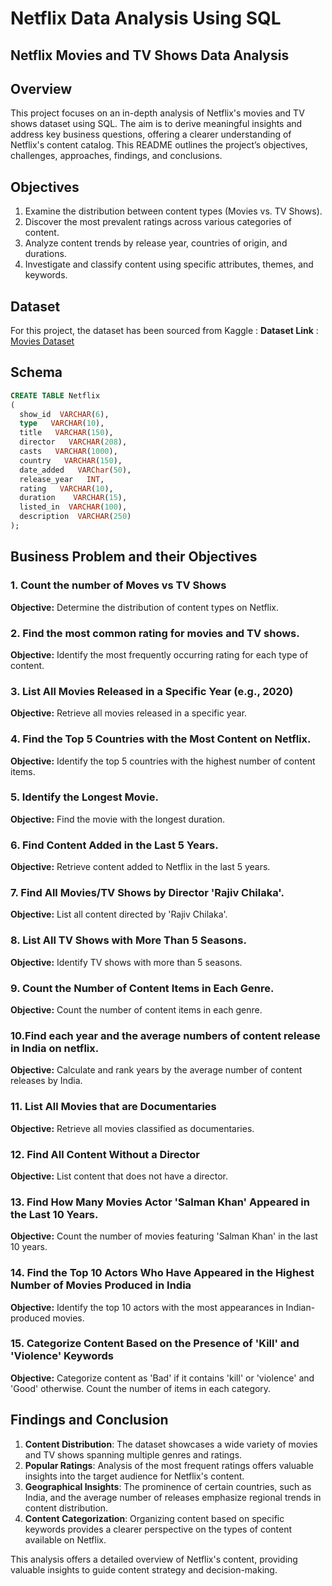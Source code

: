 # Netflix Data Analysis Using SQL

## Netflix Movies and TV Shows Data Analysis     


## Overview  

This project focuses on an in-depth analysis of Netflix's movies and TV shows dataset using SQL. The aim is to derive meaningful insights and address key business questions, offering a clearer understanding of Netflix's content catalog. This README outlines the project’s objectives, challenges, approaches, findings, and conclusions.



## Objectives 

1. Examine the distribution between content types (Movies vs. TV Shows).  
2. Discover the most prevalent ratings across various categories of content.  
3. Analyze content trends by release year, countries of origin, and durations.  
4. Investigate and classify content using specific attributes, themes, and keywords.



## Dataset

 For this project, the dataset has been sourced from Kaggle :
  **Dataset Link** : [Movies Dataset](https://github.com/Gyanvhi16/Netflix-Data-Analysis-Using-SQL/tree/main/Dataset)

 

## Schema 

```sql 
CREATE TABLE Netflix
(
  show_id  VARCHAR(6),
  type   VARCHAR(10),
  title   VARCHAR(150),
  director   VARCHAR(208),
  casts   VARCHAR(1000),
  country   VARCHAR(150),
  date_added   VARChar(50),
  release_year   INT,
  rating   VARCHAR(10),
  duration    VARCHAR(15),
  listed_in  VARCHAR(100),
  description  VARCHAR(250)
);
```


## Business Problem and their Objectives

### 1. Count the number of Moves vs TV Shows

**Objective:** Determine the distribution of content types on Netflix.


### 2. Find the most common rating  for  movies and TV shows.

**Objective:** Identify the most frequently occurring rating for each type of content.


### 3. List All Movies Released in a Specific Year (e.g., 2020)

**Objective:** Retrieve all movies released in a specific year.


### 4. Find the Top 5 Countries with the Most Content on Netflix.

**Objective:** Identify the top 5 countries with the highest number of content items.


### 5. Identify the Longest Movie.

**Objective:** Find the movie with the longest duration.


### 6. Find Content Added in the Last 5 Years.

**Objective:** Retrieve content added to Netflix in the last 5 years.


### 7. Find All Movies/TV Shows by Director 'Rajiv Chilaka'.

**Objective:** List all content directed by 'Rajiv Chilaka'.


### 8. List All TV Shows with More Than 5 Seasons.

**Objective:** Identify TV shows with more than 5 seasons.

### 9. Count the Number of Content Items in Each Genre.

**Objective:** Count the number of content items in each genre.


### 10.Find each year and the average numbers of content release in India on netflix. 

**Objective:** Calculate and rank years by the average number of content releases by India.


### 11. List All Movies that are Documentaries

**Objective:** Retrieve all movies classified as documentaries.


### 12. Find All Content Without a Director

**Objective:** List content that does not have a director.


### 13. Find How Many Movies Actor 'Salman Khan' Appeared in the Last 10 Years.

**Objective:** Count the number of movies featuring 'Salman Khan' in the last 10 years.


### 14. Find the Top 10 Actors Who Have Appeared in the Highest Number of Movies Produced in India

**Objective:** Identify the top 10 actors with the most appearances in Indian-produced movies.


### 15. Categorize Content Based on the Presence of 'Kill' and 'Violence' Keywords

**Objective:** Categorize content as 'Bad' if it contains 'kill' or 'violence' and 'Good' otherwise. Count the number of items in each category.



## Findings and Conclusion  

1. **Content Distribution**: The dataset showcases a wide variety of movies and TV shows spanning multiple genres and ratings.  
2. **Popular Ratings**: Analysis of the most frequent ratings offers valuable insights into the target audience for Netflix's content.  
3. **Geographical Insights**: The prominence of certain countries, such as India, and the average number of releases emphasize regional trends in content distribution.  
4. **Content Categorization**: Organizing content based on specific keywords provides a clearer perspective on the types of content available on Netflix.
   
This analysis offers a detailed overview of Netflix's content, providing valuable insights to guide content strategy and decision-making.



